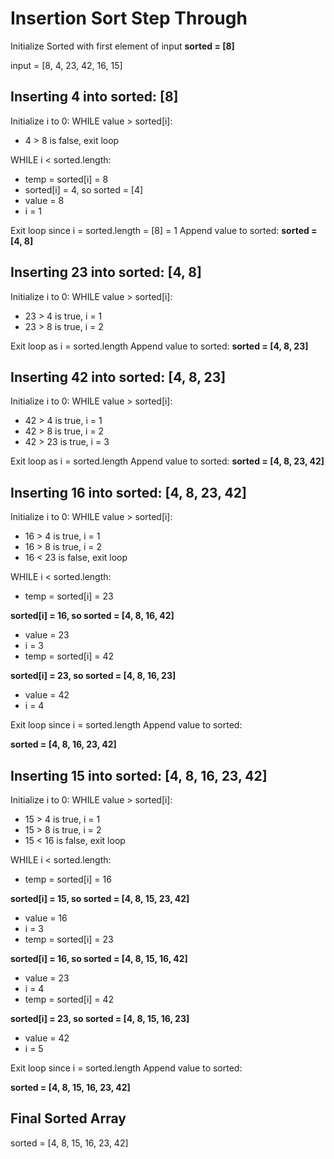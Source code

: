 
# Insertion Sort Step Through

Initialize Sorted with first element of input
**sorted = [8]**

input = [8, 4, 23, 42, 16, 15]

## Inserting 4 into sorted: [8]

Initialize i to 0:
WHILE value > sorted[i]:

- 4 > 8 is false, exit loop

WHILE i < sorted.length:

- temp = sorted[i] = 8
- sorted[i] = 4, so sorted = [4]
- value = 8
- i = 1

Exit loop since i = sorted.length = [8] = 1
Append value to sorted:
**sorted = [4, 8]**

## Inserting 23 into sorted: [4, 8]

Initialize i to 0:
WHILE value > sorted[i]:

- 23 > 4 is true, i = 1
- 23 > 8 is true, i = 2

Exit loop as i = sorted.length
Append value to sorted:
**sorted = [4, 8, 23]**

## Inserting 42 into sorted: [4, 8, 23]

Initialize i to 0:
WHILE value > sorted[i]:

- 42 > 4 is true, i = 1
- 42 > 8 is true, i = 2
- 42 > 23 is true, i = 3

Exit loop as i = sorted.length
Append value to sorted:
**sorted = [4, 8, 23, 42]**

## Inserting 16 into sorted: [4, 8, 23, 42]

Initialize i to 0:
WHILE value > sorted[i]:

- 16 > 4 is true, i = 1
- 16 > 8 is true, i = 2
- 16 < 23 is false, exit loop

WHILE i < sorted.length:

- temp = sorted[i] = 23

**sorted[i] = 16, so sorted = [4, 8, 16, 42]**

- value = 23
- i = 3
- temp = sorted[i] = 42

**sorted[i] = 23, so sorted = [4, 8, 16, 23]**

- value = 42
- i = 4

Exit loop since i = sorted.length
Append value to sorted:

**sorted = [4, 8, 16, 23, 42]**

## Inserting 15 into sorted: [4, 8, 16, 23, 42]

Initialize i to 0:
WHILE value > sorted[i]:

- 15 > 4 is true, i = 1
- 15 > 8 is true, i = 2
- 15 < 16 is false, exit loop

WHILE i < sorted.length:

- temp = sorted[i] = 16

**sorted[i] = 15, so sorted = [4, 8, 15, 23, 42]**

- value = 16
- i = 3
- temp = sorted[i] = 23

**sorted[i] = 16, so sorted = [4, 8, 15, 16, 42]**

- value = 23
- i = 4
- temp = sorted[i] = 42

**sorted[i] = 23, so sorted = [4, 8, 15, 16, 23]**

- value = 42
- i = 5

Exit loop since i = sorted.length
Append value to sorted:

**sorted = [4, 8, 15, 16, 23, 42]**

## Final Sorted Array

sorted = [4, 8, 15, 16, 23, 42]
